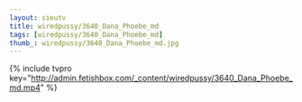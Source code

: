 ```yaml
--- 
layout: sieutv
title: wiredpussy/3640_Dana_Phoebe_md
tags: [wiredpussy/3640_Dana_Phoebe_md]
thumb_: wiredpussy/3640_Dana_Phoebe_md.jpg
---
```

{% include tvpro key="http://admin.fetishbox.com/_content/wiredpussy/3640_Dana_Phoebe_md.mp4" %} 
